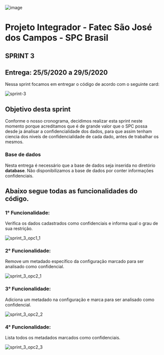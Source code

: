 ![image](https://user-images.githubusercontent.com/57918707/81295850-6e8c7d00-9047-11ea-98ea-f68549174851.png)


# Projeto Integrador - Fatec São José dos Campos - SPC Brasil

## SPRINT 3

## Entrega: 25/5/2020 a 29/5/2020
Nessa sprint focamos em entregar o código de acordo com o seguinte card:

![sprint-3](https://user-images.githubusercontent.com/55189046/82715526-df4bb000-9c69-11ea-8042-ba2d8357e5ac.jpeg)

## Objetivo desta sprint

Conforme o nosso cronograma, decidimos realizar esta sprint neste momento porque acreditamos que é de grande valor que o SPC possa desde ja ánalisar a confidencialidade dos dados, para que assim tenham ciencia dos niveís de confidencialidade de cada dado, antes de trabalhar os mesmos.

### Base de dados

Nesta entrega é necessário que a base de dados seja inserida no diretório **database**. Não disponibilizamos a base de dados por conter informações confidenciais.

## Abaixo segue todas as funcionalidades do código.

### 1° Funcionalidade:
Verifica os dados cadastrados como confidenciais e informa qual o grau de sua restrição.

![sprint_3_opc1_1](https://user-images.githubusercontent.com/55189046/83285173-31ce2480-a1b4-11ea-9604-a134565e478d.gif)

### 2° Funcionalidade:
Remove um metadado específico da configuração marcado para ser analisado como confidencial.

![sprint_3_opc2_1](https://user-images.githubusercontent.com/55189046/83286518-6c38c100-a1b6-11ea-9018-ce1ef96ffbbb.gif)

### 3° Funcionalidade:
Adiciona um metadado na configuração e marca para ser analisado como confidencial.

![sprint_3_opc2_2](https://user-images.githubusercontent.com/55189046/83286520-6cd15780-a1b6-11ea-91f6-2ea21f05516d.gif)


### 4° Funcionalidade:
Lista todos os metadados marcados como confidenciais.

![sprint_3_opc2_3](https://user-images.githubusercontent.com/55189046/83285177-3397e800-a1b4-11ea-9ca8-9ad4a05f908f.gif)

